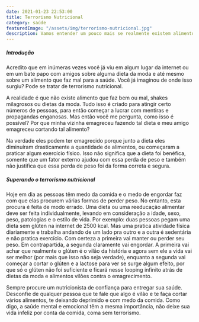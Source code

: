 ```yaml
---
date: 2021-01-23 22:53:00
title: Terrorismo Nutricional
category: saúde
featuredImage: "/assets/img/terrorismo-nutricional.jpg"
description: Vamos entender um pouco mais se realmente existem alimentos vilões e receitas milagrosas para perder peso.
---
```


##### Introdução

Acredito que em inúmeras vezes você já viu em algum lugar da internet ou em um bate papo com amigos sobre alguma dieta da moda e até mesmo sobre um alimento que faz mal para a saúde. Você já imaginou de onde isso surgiu? Pode se tratar de terrorismo nutricional.

A realidade é que não existe alimento que faz bem ou mal, shakes milagrosos ou dietas da moda. Tudo isso é criado para atingir certo números de pessoas, para então começar a lucrar com mentiras e propagandas enganosas. Mas então você me pergunta, como isso é possível? Por que minha vizinha emagreceu fazendo tal dieta e meu amigo emagreceu cortando tal alimento?

Na verdade eles podem ter emagrecido porque junto a dieta eles diminuíram drasticamente a quantidade de alimentos, ou começaram a praticar algum exercício físico. Isso não significa que a dieta foi benéfica, somente que um fator externo ajudou com essa perda de peso e também não justifica que essa perda de peso foi da forma correta e segura.

##### Superando o terrorismo nutricional

Hoje em dia as pessoas têm medo da comida e o medo de engordar faz com que elas procurem várias formas de perder peso. No entanto, esta procura é feita de modo errado. Uma dieta ou uma reeducação alimentar deve ser feita individualmente, levando em consideração a idade, sexo, peso, patologias e o estilo de vida. Por exemplo: duas pessoas pegam uma dieta sem glúten na internet de 2500 kcal. Mas uma pratica atividade física diariamente e trabalha andando de um lado pra outro e a outra é sedentária e não pratica exercício. Com certeza a primeira vai manter ou perder seu peso. Em contrapartida, a segunda claramente vai engordar. A primeira vai achar que realmente o glúten é o vilão da história e agora sem ele a vida vai ser melhor (por mais que isso não seja verdade), enquanto a segunda vai começar a cortar o glúten e a lactose para ver se surge algum efeito, por que só o glúten não foi suficiente e ficará nesse looping infinito atrás de dietas da moda e alimentos vilões contra o emagrecimento.

Sempre procure um nutricionista de confiança para entregar sua saúde. Desconfie de qualquer pessoa que te fale que algo é vilão e te faça cortar vários alimentos, te deixando deprimido e com medo da comida. Como digo, a saúde mental e emocional têm a mesma importância, não deixe sua vida infeliz por conta da comida, coma sem terrorismo.

